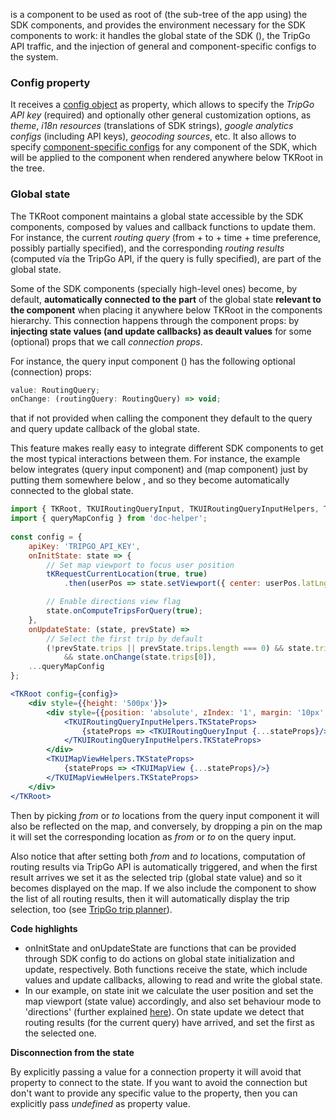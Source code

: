 [](TKRoot) is a component to be used as root of (the sub-tree of the app using) the SDK components, and provides the
environment necessary for the SDK components to work: it handles the global state of the SDK ([](TKState)), the TripGo API traffic, and the injection of general and component-specific configs 
to the system.

### Config property

It receives a [config object](TKUIConfig) as property, which allows to specify the *TripGo API key* (required) and 
optionally other general customization options, as *theme*, *i18n resources* (translations of SDK strings), 
*google analytics configs* (including API keys), *geocoding sources*, etc. It also allows to specify [component-specific configs](#/Component-level%20Customization) 
for any component of the SDK,  which will be applied to the component when rendered anywhere below TKRoot in the tree.

### Global state

The TKRoot component maintains a global state accessible by the SDK components, composed by values and callback 
functions to update them. For instance, the current *routing query* (from + to + time + time preference, 
possibly partially specified), and the corresponding *routing results* 
(computed vía the TripGo API, if the query is fully specified), are part of the global state.

Some of the SDK components (specially high-level ones) become, by default, **automatically connected to the part** of the 
global state **relevant to the component** when placing it anywhere below TKRoot in the components hierarchy.
This connection happens through the component props: by 
**injecting state values (and update callbacks) as deault values** for some (optional) props that we call 
_connection props_. 

For instance, the query input component ([](TKUIRoutingQueryInput)) has the following optional (connection) props:

```js static
value: RoutingQuery;
onChange: (routingQuery: RoutingQuery) => void;
```

that if not provided when calling the component they default to the query and query update callback of the global 
state.

This feature makes really easy to integrate different SDK components to get the most typical interactions between them.
For instance, the example below integrates [](TKUIRoutingQueryInput) (query input component) and [](TKUIMapView) (map component) 
just by putting them somewhere below [](TKRoot), and so they become automatically connected to the global state.

```jsx
import { TKRoot, TKUIRoutingQueryInput, TKUIRoutingQueryInputHelpers, TKUIMapView, TKUIMapViewHelpers, tKRequestCurrentLocation } from 'tripkit-react';
import { queryMapConfig } from 'doc-helper';
        
const config = {
    apiKey: 'TRIPGO_API_KEY',
    onInitState: state => {
        // Set map viewport to focus user position
        tKRequestCurrentLocation(true, true)
            .then(userPos => state.setViewport({ center: userPos.latLng, zoom: 13 }));

        // Enable directions view flag    
        state.onComputeTripsForQuery(true);           
    },
    onUpdateState: (state, prevState) =>
        // Select the first trip by default  
        (!prevState.trips || prevState.trips.length === 0) && state.trips && state.trips.length > 0
            && state.onChange(state.trips[0]),
    ...queryMapConfig
};

<TKRoot config={config}>
    <div style={{height: '500px'}}>
        <div style={{position: 'absolute', zIndex: '1', margin: '10px', width: '300px'}}>
            <TKUIRoutingQueryInputHelpers.TKStateProps>
                {stateProps => <TKUIRoutingQueryInput {...stateProps}/>}
            </TKUIRoutingQueryInputHelpers.TKStateProps>
        </div>
        <TKUIMapViewHelpers.TKStateProps>
            {stateProps => <TKUIMapView {...stateProps}/>}
        </TKUIMapViewHelpers.TKStateProps>        
    </div>
</TKRoot>
```

Then by picking *from* or *to* locations from the query input component it will also be reflected on the map, and conversely, by
dropping a pin on the map it will set the corresponding location as *from* or *to* on the query input.

Also notice that after setting both *from* and *to* locations, computation of routing results via TripGo API is 
automatically triggered, and when the first result arrives we set it as the selected trip (global state value) and so
it becomes displayed on the map. If we also include the [](TKUIRoutingResultsView) component to show the list of all routing 
results, then it will automatically display the trip selection, too (see [TripGo trip planner](https://tripgo.com)).

**Code highlights**
- onInitState and onUpdateState are functions that can be provided through SDK config to do actions on global state 
initialization and update, respectively. Both functions receive the state, which include values and update 
callbacks, allowing to read and write the global state.
- In our example, on state init we calculate the user position and set the map viewport (state value) accordingly, and also
set behaviour mode to 'directions' (further explained [here]()). On state update we detect that routing 
results (for the current query) have arrived, and set the first as the selected one.

**Disconnection from the state**

By explicitly passing a value for a connection property it will avoid that property to connect to the state.
If you want to avoid the connection but don't want to provide any specific value to the property,
then you can explicitly pass _undefined_ as property value.

